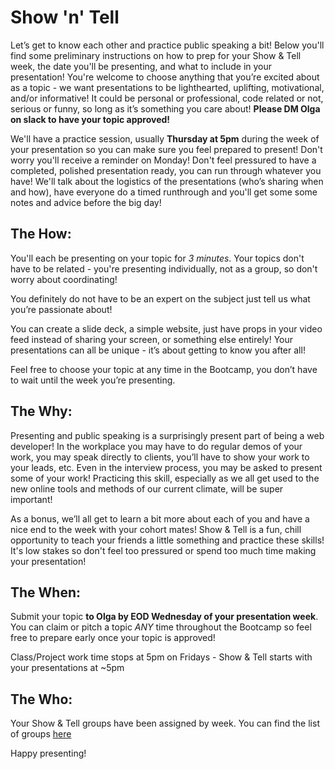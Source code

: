 # Show 'n' Tell

Let’s get to know each other and practice public speaking a bit! Below you'll find some preliminary instructions on how to prep for your Show & Tell week, the date you'll be presenting, and what to include in your presentation!  You're welcome to choose anything that you’re excited about as a topic - we want presentations to be lighthearted, uplifting, motivational, and/or informative! It could be personal or professional, code related or not, serious or funny, so long as it’s something you care about!
 **Please DM Olga on slack to have your topic approved!** 

We'll have a practice session, usually **Thursday at 5pm** during the week of your presentation so you can make sure you feel prepared to present! Don't worry you'll receive a reminder on Monday! Don't feel pressured to have a completed, polished presentation ready, you can run through whatever you have! We'll talk about the logistics of the presentations (who’s sharing when and how), have everyone do a timed runthrough and you'll get some some notes and advice before the big day!

## The How:
You'll each be presenting on your topic for *3 minutes*. Your topics don't have to be related - you're presenting individually, not as a group, so don't worry about coordinating! 

You definitely do not have to be an expert on the subject just tell us what you’re passionate about!

You can create a slide deck, a simple website, just have props in your video feed instead of sharing your screen, or something else entirely! Your presentations can all be unique - it’s about getting to know you after all!

Feel free to choose your topic at any time in the Bootcamp, you don’t have to wait until the week you’re presenting.

## The Why:
Presenting and public speaking is a surprisingly present part of being a web developer! In the workplace you may have to do regular demos of your work, you may speak directly to clients, you’ll have to show your work to your leads, etc. Even in the interview process, you may be asked to present some of your work! Practicing this skill, especially as we all get used to the new online tools and methods of our current climate, will be super important!

As a bonus, we’ll all get to learn a bit more about each of you and have a nice end to the week with your cohort mates! Show & Tell is a fun, chill opportunity to teach your friends a little something and practice these skills! It's low stakes so don't feel too pressured or spend too much time making your presentation! 

## The When:
Submit your topic **to Olga by EOD Wednesday of your presentation week**. You can claim or pitch a topic *ANY* time throughout the Bootcamp so feel free to prepare early once your topic is approved!

Class/Project work time stops at 5pm on Fridays - Show & Tell starts with your presentations at ~5pm

## The Who:
Your Show & Tell groups have been assigned by week. You can find the list of groups [here](https://docs.google.com/spreadsheets/d/1nNtc4s0M6aWJv1K_sNPYzFOXappNFq9LZYzwl4B9JQg/edit?usp=sharing)

Happy presenting!
